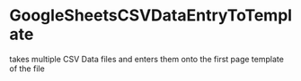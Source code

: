 # GoogleSheetsCSVDataEntryToTemplate
takes multiple CSV Data files and enters them onto the first page template of the file
